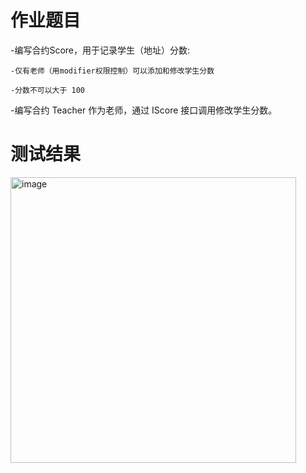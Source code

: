 # 作业题目
-编写合约Score，⽤于记录学⽣（地址）分数:

    -仅有⽼师（⽤modifier权限控制）可以添加和修改学⽣分数

    -分数不可以⼤于 100
    
-编写合约 Teacher 作为⽼师，通过 IScore 接⼝调⽤修改学⽣分数。


# 测试结果

<img width="457" alt="image" src="https://user-images.githubusercontent.com/108520897/226091868-b99ce679-7173-4ea8-bd2e-a1541e635e57.png">
